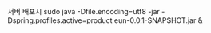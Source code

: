 서버 배포시
sudo java -Dfile.encoding=utf8 -jar -Dspring.profiles.active=product eun-0.0.1-SNAPSHOT.jar &